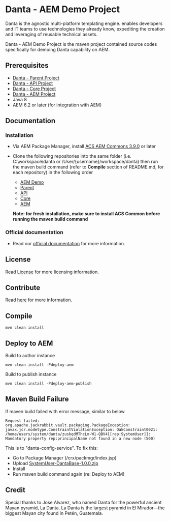 # Danta - AEM Demo Project

Danta is the agnostic multi-platform templating engine. enables developers and IT teams to use technologies they already know, expediting the creation and leveraging of reusable technical assets.

Danta - AEM Demo Project is the maven project contained source codes specifically for demoing Danta capability on AEM.

## Prerequisites

 * [Danta - Parent Project](https://github.com/DantaFramework/Parent)
 * [Danta - API Project](https://github.com/DantaFramework/API)
 * [Danta - Core Project](https://github.com/DantaFramework/Core)
 * [Danta - AEM Project](https://github.com/DantaFramework/AEM)
 * Java 8
 * AEM 6.2 or later (for integration with AEM)

## Documentation

### Installation

  * Via AEM Package Manager, install [ACS AEM Commons 3.9.0](https://github.com/Adobe-Consulting-Services/acs-aem-commons/releases/tag/acs-aem-commons-3.9.0) or later
  * Clone the following repositories into the same folder (i.e. C:\workspace\danta or /User/{username}/workspace/danta) 
  then run the maven build command (refer to **Compile** section of README.md, for each repository) in the following order
    * [AEM Demo](https://github.com/DantaFramework/AEMDemo)
    * [Parent](https://github.com/DantaFramework/Parent)
    * [API](https://github.com/DantaFramework/API)
    * [Core](https://github.com/DantaFramework/Core)
    * [AEM](https://github.com/DantaFramework/AEM)   
    
    **Note: for fresh installation, make sure to install ACS Common before running the maven build command**

### Official documentation

  * Read our [official documentation](https://danta.tikaltechnologies.io/docs) for more information.

## License

Read [License](LICENSE) for more licensing information.

## Contribute

Read [here](CONTRIBUTING.md) for more information.

## Compile

    mvn clean install

## Deploy to AEM

Build to author instance

    mvn clean install -Pdeploy-aem

Build to publish instance

    mvn clean install -Pdeploy-aem-publish
    
## Maven Build Failure

If maven build failed with error message, similar to below

    Request failed: org.apache.jackrabbit.vault.packaging.PackageException: javax.jcr.nodetype.ConstraintViolationException: OakConstraint0021: /home/users/system/danta/zuskqdMThcLm-W1-QBV4[[rep:SystemUser]]: Mandatory property rep:principalName not found in a new node (500)

This is to "danta-config-service". To fix this:

 * Go to Package Manager (/crx/packmgr/index.jsp)
 * Upload [SystemUser-DantaBase-1.0.0.zip](https://github.com/DantaFramework/AEMBase/blob/master/SystemUser-DantaBase-1.0.0.zip)
 * Install
 * Run maven build command again (re: Deploy to AEM)
 
## Credit

Special thanks to Jose Alvarez, who named Danta for the powerful ancient Mayan pyramid, La Danta. 
La Danta is the largest pyramid in El Mirador—the biggest Mayan city found in Petén, Guatemala.